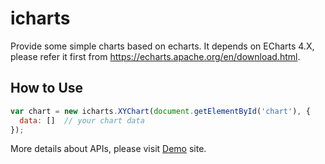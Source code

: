 # icharts

Provide some simple charts based on echarts. It depends on ECharts 4.X, please refer it first from https://echarts.apache.org/en/download.html.

## How to Use

```javascript
var chart = new icharts.XYChart(document.getElementById('chart'), {
  data: []  // your chart data
});
```

More details about APIs, please visit [Demo](https://bndynet.github.io/icharts) site.
